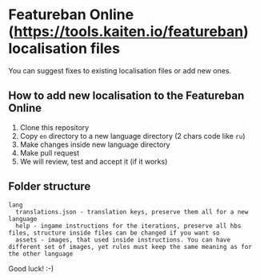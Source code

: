 # Featureban Online (https://tools.kaiten.io/featureban) localisation files

You can suggest fixes to existing localisation files or add new ones.

## How to add new localisation to the Featureban Online

1. Clone this repository
2. Copy `en` directory to a new language directory (2 chars code like `ru`)
3. Make changes inside new language directory
4. Make pull request
5. We will review, test and accept it (if it works)

## Folder structure

```
lang
  translations.json - translation keys, preserve them all for a new language
  help - ingame instructions for the iterations, preserve all hbs files, structure inside files can be changed if you want so
  assets - images, that used inside instructions. You can have different set of images, yet rules must keep the same meaning as for the other language
```


Good luck! :-)
